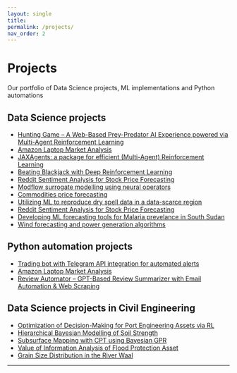 ```yaml
---
layout: single
title: 
permalink: /projects/
nav_order: 2
---
```


<h1 class="manual_title">Projects</h1>

Our portfolio of Data Science projects, ML implementations and Python automations

## Data Science projects
- <a href="/projects/hunting-game/" class="white-link">Hunting Game – A Web-Based Prey-Predator AI Experience powered via Multi-Agent Reinforcement Learning</a>
- <a href="/projects/bestseller-laptops/" class="white-link">Amazon Laptop Market Analysis</a>
- <a href="/projects/jaxagents/" class="white-link">JAXAgents: a package for efficient (Multi-Agent) Reinforcement Learning</a>
- <a href="/projects/blackjack-drl/" class="white-link">Beating Blackjack with Deep Reinforcement Learning</a>
- <a href="/projects/reddit-sentiment/" class="white-link">Reddit Sentiment Analysis for Stock Price Forecasting</a>
- <a href="/projects/AI-for-groundwater-modelling" class="white-link">Modflow surrogate modelling using neural operators</a>
- <a href="/projects/commodities-forecasting" class="white-link">Commodities price forecasting</a>
- <a href="/projects/dry-spell-forecasting" class="white-link">Utilizing ML to reproduce dry spell data in a data-scarce region</a>
- <a href="/projects/reddit-sentiment" class="white-link">Reddit Sentiment Analysis for Stock Price Forecasting</a>
- <a href="/projects/malaria-predictive" class="white-link">Developing ML forecasting tools for Malaria prevelance in South Sudan</a>
- <a href="/projects/wind-forecasting" class="white-link">Wind forecasting and power generation algorithms</a>

## Python automation projects
- <a href="/projects/telegram-api-bot/" class="white-link">Trading bot with Telegram API integration for automated alerts</a>
- <a href="/projects/bestseller-laptops/" class="white-link">Amazon Laptop Market Analysis</a>
- <a href="/projects/automated-product-summaries-and-email-sender/" class="white-link">Review Automator – GPT-Based Review Summarizer with Email Automation & Web Scraping</a>

## Data Science projects in Civil Engineering
- <a href="/projects/optimization-quay-wall-rl/" class="white-link">Optimization of Decision-Making for Port Engineering Assets via RL</a>
- <a href="/projects/soil-strength-hbm/" class="white-link">Hierarchical Bayesian Modelling of Soil Strength</a>
- <a href="/projects/subsurface-cpt-gpr/" class="white-link">Subsurface Mapping with CPT using Bayesian GPR</a>
- <a href="/projects/voi-flood-asset/" class="white-link">Value of Information Analysis of Flood Protection Asset</a>
- <a href="/projects/grain-size-waal/" class="white-link">Grain Size Distribution in the River Waal</a>

---
